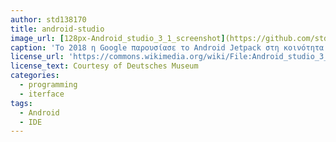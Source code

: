 ```yaml
---
author: std138170
title: android-studio
image_url: [128px-Android_studio_3_1_screenshot](https://github.com/std138170/gr/blob/gh-pages/images/128px-Android_studio_3_1_screenshot.png)
caption: 'Το 2018 η Google παρουσίασε το Android Jetpack στη κοινότητα των προγραμματιστών. Σχεδιασμένο για να κάνει πιο γρήγορη και πιο εύκολη την ανάπτυξη σύγχρονων και αξιόπιστων εφαρμογών Android, το Jetpack αποτελείται από ένα σύνολο εργαλείων, βιβλιοθηκών και αρχιτεκτονικών οδηγιών.'
license_url: 'https://commons.wikimedia.org/wiki/File:Android_studio_3_1_screenshot.png'
license_text: Courtesy of Deutsches Museum
categories:
  - programming
  - iterface
tags:
  - Android
  - IDE
---
```

